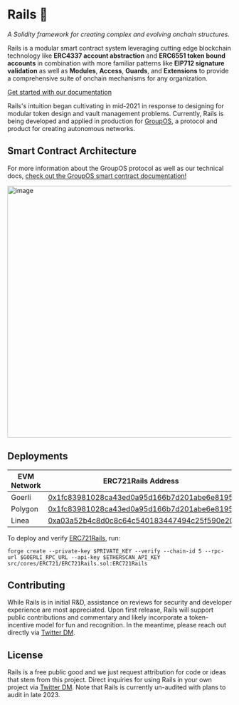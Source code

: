 # Rails 🧙

_A Solidity framework for creating complex and evolving onchain structures._

Rails is a modular smart contract system leveraging cutting edge blockchain technology like **ERC4337 account abstraction** and **ERC6551 token bound accounts** in combination with more familiar patterns like **EIP712 signature validation** as well as **Modules**, **Access**, **Guards**, and **Extensions** to provide a comprehensive suite of onchain mechanisms for any organization.

[Get started with our documentation](https://docs.groupos.xyz/contract-architecture/framework/modules)

Rails's intuition began cultivating in mid-2021 in response to designing for modular token design and vault management problems.
Currently, Rails is being developed and applied in production for [GroupOS](https://groupos.xyz/), a protocol and product for creating autonomous networks.

## Smart Contract Architecture
For more information about the GroupOS protocol as well as our technical docs, [check out the GroupOS smart contract documentation!](https://docs.groupos.xyz/contract-architecture/overview/framework)

<img width="566" alt="image" src="https://github.com/0xStation/mage/assets/38736612/f20a4d8b-4b42-4607-ba03-fd635ff1ea94">

## Deployments

| EVM Network | ERC721Rails Address                                                                                                           |
| ----------- | ---------------------------------------------------------------------------------------------------------------------------- |
| Goerli      | [0x1fc83981028ca43ed0a95d166b7d201abe6e8195](https://goerli.etherscan.io/address/0x1fc83981028ca43ed0a95d166b7d201abe6e8195) |
| Polygon | [0x1fc83981028ca43ed0a95d166b7d201abe6e8195](https://polygonscan.com/address/0x1fc83981028ca43ed0a95d166b7d201abe6e8195) |
| Linea | [0xa03a52b4c8d0c8c64c540183447494c25f590e20](https://lineascan.build/address/0xa03a52b4c8d0c8c64c540183447494c25f590e20)

To deploy and verify [ERC721Rails](./src/cores/ERC721/ERC721Rails.sol), run:

```
forge create --private-key $PRIVATE_KEY --verify --chain-id 5 --rpc-url $GOERLI_RPC_URL --api-key $ETHERSCAN_API_KEY src/cores/ERC721/ERC721Rails.sol:ERC721Rails
```

## Contributing

While Rails is in initial R&D, assistance on reviews for security and developer experience are most appreciated. Upon first release, Rails will support public contributions and commentary and likely incorporate a token-incentive model for fun and recognition. In the meantime, please reach out directly via [Twitter DM](https://twitter.com/ilikesymmetry).

## License

Rails is a free public good and we just request attribution for code or ideas that stem from this project. Direct inquiries for using Rails in your own project via [Twitter DM](https://twitter.com/ilikesymmetry). Note that Rails is currently un-audited with plans to audit in late 2023.
